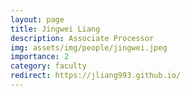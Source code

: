 ```yaml
---
layout: page
title: Jingwei Liang
description: Associate Processor
img: assets/img/people/jingwei.jpeg
importance: 2
category: faculty
redirect: https://jliang993.github.io/
---
```

